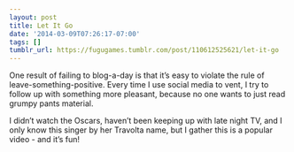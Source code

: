 ```yaml
---
layout: post
title: Let It Go
date: '2014-03-09T07:26:17-07:00'
tags: []
tumblr_url: https://fugugames.tumblr.com/post/110612525621/let-it-go
---
```

One result of failing to blog-a-day is that it’s easy to violate the rule of leave-something-positive. Every time I use social media to vent, I try to follow up with something more pleasant, because no one wants to just read grumpy pants material.

I didn’t watch the Oscars, haven’t been keeping up with late night TV, and I only know this singer by her Travolta name, but I gather this is a popular video - and it’s fun!

